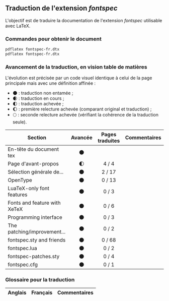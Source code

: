 ## Traduction de l'extension *fontspec*

L'objectif est de traduire la documentation de l'extension *fontspec* utilisable avec LaTeX.

### Commandes pour obtenir le document

```bash
pdflatex fontspec-fr.dtx
pdflatex fontspec-fr.dtx

```

### Avancement de la traduction, en vision table de matières

L'évolution est précisée par un code visuel identique à celui de la page principale mais avec une définition affinée :

- :new_moon: : traduction non entamée ;
- :waxing_crescent_moon: : traduction en cours ;
- :first_quarter_moon: : traduction achevée ;
- :waxing_gibbous_moon: : première relecture achevée (comparant original et traduction) ; 
- :full_moon: : seconde relecture achevée (vérifiant la cohérence de la traduction seule).

Section                       | Avancée                | Pages traduites | Commentaires 
----------------------------- | :--------------------: | :-------------: | -------------------------
En-tête du document tex       | :new_moon:             |                 |
Page d'avant-propos           | :first_quarter_moon:   | 4 / 4           | 
Sélection générale de...      | :new_moon:             | 2 / 17          | 
OpenType                      | :new_moon:             | 0 / 13          |   
LuaTeX-only font features     | :new_moon:             | 0 / 3           |  
Fonts and feature with XeTeX  | :new_moon:             | 0 / 6           |  
Programming interface         | :new_moon:             | 0 / 3           |
The patching/improvement...   | :new_moon:             | 0 / 2           |  
fontspec.sty and friends      | :new_moon:             | 0 / 68          |  
fontspec.lua                  | :new_moon:             | 0 / 2           |  
fontspec-patches.sty          | :new_moon:             | 0 / 4           |  
fontspec.cfg                  | :new_moon:             | 0 / 1           |

### Glossaire pour la traduction

Anglais                   | Français                                          | Commentaires 
------------------------- | ------------------------------------------------- | -------------------------------

